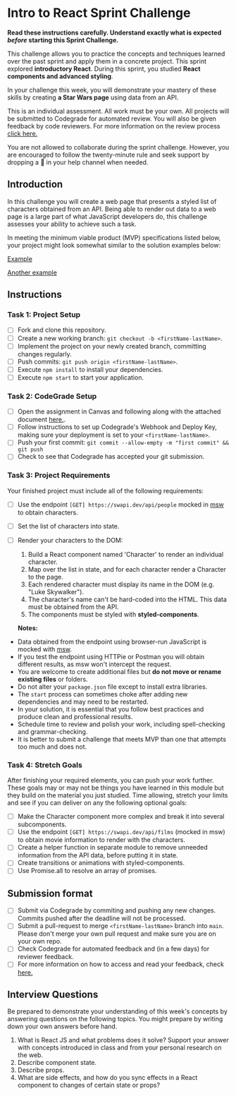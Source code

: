 # Intro to React Sprint Challenge

**Read these instructions carefully. Understand exactly what is expected _before_ starting this Sprint Challenge.**

This challenge allows you to practice the concepts and techniques learned over the past sprint and apply them in a concrete project. This sprint explored **introductory React**. During this sprint, you studied **React components and advanced styling**.

In your challenge this week, you will demonstrate your mastery of these skills by creating **a Star Wars page** using data from an API.

This is an individual assessment. All work must be your own. All projects will be submitted to Codegrade for automated review. You will also be given feedback by code reviewers. For more information on the review process [click here.](https://www.notion.so/lambdaschool/How-to-View-Feedback-in-CodeGrade-c5147cee220c4044a25de28bcb6bb54a)

You are not allowed to collaborate during the sprint challenge. However, you are encouraged to follow the twenty-minute rule and seek support by dropping a :wave: in your help channel when needed.

## Introduction

In this challenge you will create a web page that presents a styled list of characters obtained from an API. Being able to render out data to a web page is a large part of what JavaScript developers do, this challenge assesses your ability to achieve such a task.

In meeting the minimum viable product (MVP) specifications listed below, your project might look somewhat similar to the solution examples below:

[Example](https://tk-assets.lambdaschool.com/b011a132-0916-4ed2-8955-14192de03a75_sample-screenshot.png)

[Another example](https://tk-assets.lambdaschool.com/3b82c793-2352-4d4d-a81d-e55bf350f7bd_sample-screenshot2.png)

## Instructions

### Task 1: Project Setup

* [ ] Fork and clone this repository.
* [ ] Create a new working branch: `git checkout -b <firstName-lastName>`.
* [ ] Implement the project on your newly created branch, committing changes regularly.
* [ ] Push commits: `git push origin <firstName-lastName>`.
* [ ] Execute `npm install` to install your dependencies.
* [ ] Execute `npm start` to start your application.

### Task 2: CodeGrade Setup

* [ ] Open the assignment in Canvas and following along with the attached document [here.](https://www.notion.so/lambdaschool/Submitting-an-assignment-via-Code-Grade-A-Step-by-Step-Walkthrough-07bd65f5f8364e709ecb5064735ce374).
* [ ] Follow instructions to set up Codegrade's Webhook and Deploy Key, making sure your deployment is set to your `<firstName-lastName>`.
* [ ] Push your first commit: `git commit --allow-empty -m "first commit" && git push`
* [ ] Check to see that Codegrade has accepted your git submission.

### Task 3: Project Requirements

Your finished project must include all of the following requirements:

* [ ] Use the endpoint `[GET] https://swapi.dev/api/people` mocked in [msw](https://github.com/mswjs/msw) to obtain characters.
* [ ] Set the list of characters into state.
* [ ] Render your characters to the DOM:

  1. Build a React component named 'Character' to render an individual character.
  1. Map over the list in state, and for each character render a Character to the page.
  1. Each rendered character must display its name in the DOM (e.g. "Luke Skywalker").
  1. The character's name can't be hard-coded into the HTML. This data must be obtained from the API.
  1. The components must be styled with **styled-components**.

  **Notes:**

* Data obtained from the endpoint using browser-run JavaScript is mocked with [msw](https://github.com/mswjs/msw).
* If you test the endpoint using HTTPie or Postman you will obtain different results, as msw won't intercept the request.
* You are welcome to create additional files but **do not move or rename existing files** or folders.
* Do not alter your `package.json` file except to install extra libraries.
* The `start` process can sometimes choke after adding new dependencies and may need to be restarted.
* In your solution, it is essential that you follow best practices and produce clean and professional results.
* Schedule time to review and polish your work, including spell-checking and grammar-checking.
* It is better to submit a challenge that meets MVP than one that attempts too much and does not.

### Task 4: Stretch Goals

After finishing your required elements, you can push your work further. These goals may or may not be things you have learned in this module but they build on the material you just studied. Time allowing, stretch your limits and see if you can deliver on any the following optional goals:

* [ ] Make the Character component more complex and break it into several subcomponents.
* [ ] Use the endpoint `[GET] https://swapi.dev/api/films` (mocked in msw) to obtain movie information to render with the characters.
* [ ] Create a helper function in separate module to remove unneeded information from the API data, before putting it in state.
* [ ] Create transitions or animations with styled-components.
* [ ] Use Promise.all to resolve an array of promises.

## Submission format

* [ ] Submit via Codegrade by commiting and pushing any new changes. Commits pushed after the deadline will not be processed.
* [ ] Submit a pull-request to merge `<firstName-lastName>` branch into `main`. Please don't merge your own pull request and make sure you are on your own repo.
* [ ] Check Codegrade for automated feedback and (in a few days) for reviewer feedback.
* [ ] For more information on how to access and read your feedback, check [here.](https://www.notion.so/lambdaschool/How-to-View-Feedback-in-CodeGrade-c5147cee220c4044a25de28bcb6bb54a)

## Interview Questions

Be prepared to demonstrate your understanding of this week's concepts by answering questions on the following topics. You might prepare by writing down your own answers before hand.

1. What is React JS and what problems does it solve? Support your answer with concepts introduced in class and from your personal research on the web.
1. Describe component state.
1. Describe props.
1. What are side effects, and how do you sync effects in a React component to changes of certain state or props?
